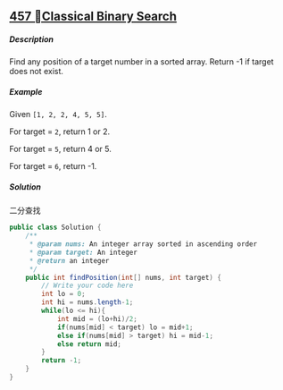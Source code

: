 ## [457 Classical Binary Search](http://www.lintcode.com/en/problem/classical-binary-search/)

##### Description

Find any position of a target number in a sorted array. Return -1 if target does not exist.

##### Example

Given `[1, 2, 2, 4, 5, 5]`. 

For target = `2`, return 1 or 2.

For target = `5`, return 4 or 5.

For target = `6`, return -1.

##### Solution

二分查找

```java
public class Solution {
    /**
     * @param nums: An integer array sorted in ascending order
     * @param target: An integer
     * @return an integer
     */
    public int findPosition(int[] nums, int target) {
        // Write your code here
        int lo = 0;
        int hi = nums.length-1;
        while(lo <= hi){
            int mid = (lo+hi)/2;
            if(nums[mid] < target) lo = mid+1;
            else if(nums[mid] > target) hi = mid-1;
            else return mid;
        }
        return -1;
    }
}
```

